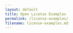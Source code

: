 ```yaml
---
layout: default
title: Open License Examples
permalink: /license-examples/
filename: license-examples.md
---
```

